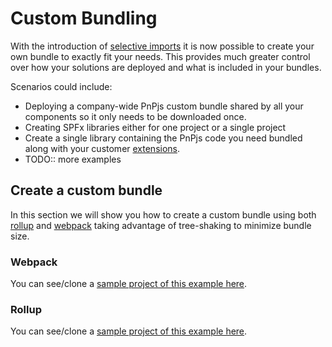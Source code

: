 # Custom Bundling

With the introduction of [selective imports](./selective-imports.md) it is now possible to create your own bundle to exactly fit your needs. This provides much greater control over how your solutions are deployed and what is included in your bundles.

Scenarios could include:

- Deploying a company-wide PnPjs custom bundle shared by all your components so it only needs to be downloaded once.
- Creating SPFx libraries either for one project or a single project
- Create a single library containing the PnPjs code you need bundled along with your customer [extensions](../odata/extensions.md).
- TODO:: more examples

## Create a custom bundle

In this section we will show you how to create a custom bundle using both [rollup](#rollup) and [webpack](#webpack) taking advantage of tree-shaking to minimize bundle size.

### Webpack

You can see/clone a [sample project of this example here]().

### Rollup

You can see/clone a [sample project of this example here]().
